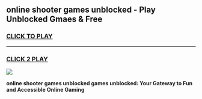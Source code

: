 
## online shooter games unblocked - Play Unblocked Gmaes & Free
<h3>
<a href="https://premium.freeplayer.one?title=online_shooter_games_unblocked&ref=20F">CLICK TO PLAY</a></h3>
<hr>

<h3>
<a href="https://premium.freeplayer.one?title=online_shooter_games_unblocked&ref=20F">CLICK 2 PLAY</a>
  
</h3>

<a href="https://premium.freeplayer.one?title=online_shooter_games_unblocked&ref=20F/"><img src="https://clearcache.store/games.png"></a>


**online shooter games unblocked games unblocked: Your Gateway to Fun and Accessible Online Gaming**
